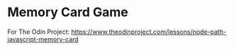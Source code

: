 # Memory Card Game

For The Odin Project: https://www.theodinproject.com/lessons/node-path-javascript-memory-card
